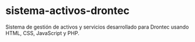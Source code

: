 # sistema-activos-drontec
Sistema de gestión de activos y servicios desarrollado para Drontec usando HTML, CSS, JavaScript y PHP.
